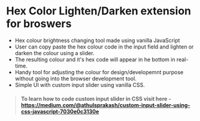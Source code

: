 # Hex Color Lighten/Darken extension for broswers
- Hex colour brightness changing tool made using vanilla JavaScript
- User can copy paste the hex colour code in the input field and lighten or darken the colour using a slider.
- The resulting colour and it's hex code will appear in he bottom in real-time. 
- Handy tool for adjusting the colour for design/developemnt purpose without going into the browser development tool.
- Simple UI with custom input slider using vanilla CSS.
> #### To learn how to code custom input slider in CSS visit here - https://medium.com/@athulsprakash/custom-input-slider-using-css-javascript-7030e0c3130e
